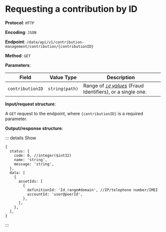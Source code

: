 # Requesting a contribution by ID

**Protocol**: `HTTP`

**Encoding**: `JSON`

**Endpoint**: `/data/api/v1/contribution-management/contribution/{contributionID}`

**Method**: `GET`

**Parameters**:

| Field | Value Type | Description |
| --- | --- | --- |
| `contributionID` | `string(path)` | Range of _[`id` values](../../Overview/Fraud_events.md)_ (Fraud Identifiers), or a single one. |

**Input/request structure**:

A `GET` request to the endpoint, where `{contributionID}` is a required parameter.

**Output/response structure**:

::: details Show

```json5
{
  status: {
    code: 0, //integer($int32)
    name: 'string',
    message: 'string',
  },
  data: [
    {
      assetIds: [
        {
          definitionId: 'Id_range#domain', //IP/telephone number/IMEI
          accountId: 'user@peerId',
        },
      ],
    },
  ],
}
```

:::
